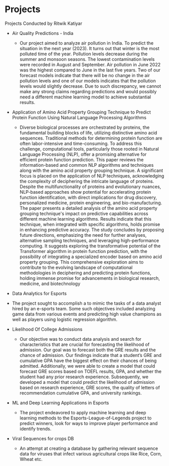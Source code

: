 # Projects
Projects Conducted by Ritwik Katiyar

+ Air Quality Predictions - India
  - Our project aimed to analyze air pollution in India. To predict the situation in the next year (2023). It turns out that winter is the most polluted time of the year. Pollution levels decrease during the summer and monsoon seasons. The lowest contamination levels were recorded in August and September. Air pollution in June 2022 was the highest compared to June in the last five years. Two of our forecast models indicate that there will be no change in the air pollution levels and one of our models indicates that the pollution levels would slightly decrease. Due to such discrepancy, we cannot make any strong claims regarding predictions and would possibly need a different machine learning model to achieve substantial results.

+ Application of Amino Acid Property Grouping Technique to Predict Protein Function Using Natural Language Processing Algorithms
  - Diverse biological processes are orchestrated by proteins, the fundamental building blocks of life, utilizing distinctive amino acid sequences. Traditional methods for determining protein function are often labor-intensive and time-consuming. To address this challenge, computational tools, particularly those rooted in Natural Language Processing (NLP), offer a promising alternative for efficient protein function prediction. This paper reviews the information-based and common NLP algorithms and techniques along with the amino acid property grouping technique. A significant focus is placed on the application of NLP techniques, acknowledging the complexity of deciphering the intricate language of proteins. Despite the multifunctionality of proteins and evolutionary nuances, NLP-based approaches show potential for accelerating protein function
identification, with direct implications for drug discovery, personalized medicine, protein engineering, and bio-manufacturing. The paper presents a detailed analysis of the amino acid property grouping technique's impact on predictive capabilities across different machine learning algorithms. Results indicate that this technique, when integrated with specific algorithms, holds promise in enhancing predictive accuracy. The study concludes by proposing future directions, emphasizing the need for further analyses,
alternative sampling techniques, and leveraging high-performance computing. It suggests exploring the transformative potential of the Transformer algorithm in protein function prediction, with the possibility of integrating a specialized encoder based on amino acid property grouping. This comprehensive exploration aims to contribute to the evolving landscape of computational methodologies in deciphering and predicting protein functions, holding immense promise for advancements in biological research, medicine, and biotechnology

+  Data Analytics for Esports
  - The project sought to accomplish a to mimic the tasks of a data analyst hired by an e-sports team. Some such objectives included analyzing game data from various events and predicting high value champions as well as players using logistic regression algorithm.

+ Likelihood Of College Admissions
  - Our objective was to conduct data analysis and search for characteristics that are crucial for forecasting the likelihood of admission. Our goal was to forecast both the GRE results and the chance of admission. Our findings indicate that a student’s GRE and cumulative GPA have the biggest effect on their chances of being admitted. Additionally, we were able to create a model that could forecast GRE scores based on TOEFL results, GPA, and whether the student had any prior research experience. Subsequently, we developed a model that could predict the likelihood of admission based on research experience, GRE scores, the quality of letters of recommendation cumulative GPA, and university rankings. 

+ ML and Deep Learning Applications in Esports
  - The project endeavored to apply machine learning and deep learning methods to the Esports-League-of-Legends project to predict winners, look for ways to improve player performance and identify trends.

+ Viral Sequences for crops DB
  - An attempt at creating a database by gathering relevant sequence data for viruses that infect various agricultural crops like Rice, Corn, Wheat etc.
